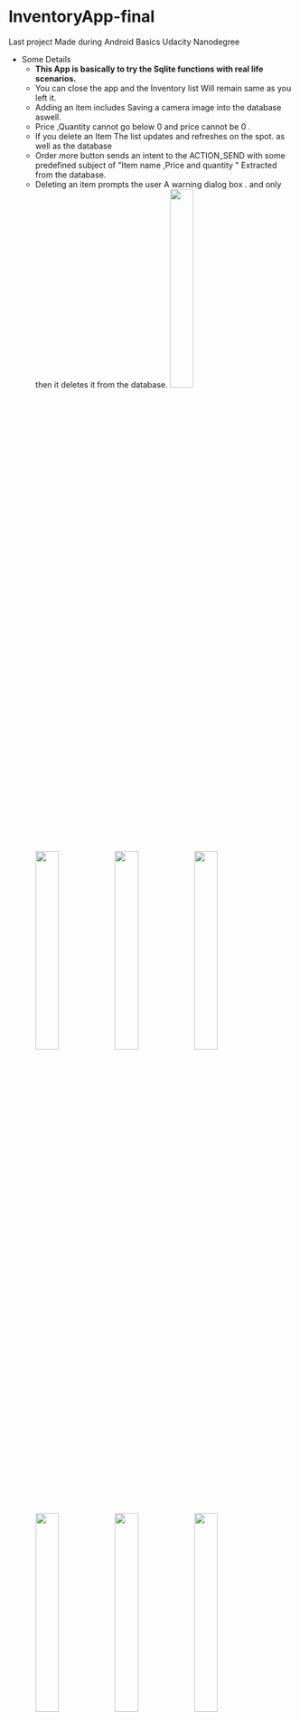 # InventoryApp-final
Last project Made during Android Basics Udacity Nanodegree
* Some Details 
  * __This App is basically to try the Sqlite functions  with real life scenarios.__
  - You can close the app and the Inventory list Will remain same as you left it.
  - Adding an item includes Saving a camera image into the database aswell.
  - Price ,Quantity cannot  go below 0 and price cannot be 0 . 
  - If you delete an Item The list updates and refreshes on the spot. as well as the database 
  - Order more button sends an intent  to the ACTION_SEND with some predefined subject of "Item name ,Price and quantity " Extracted from the database.
  - Deleting an item prompts the user  A warning dialog box . and only then it deletes it from the database.
<img src="https://user-images.githubusercontent.com/25671488/30719068-ca1e9118-9f3f-11e7-9ddc-beb7631ed27c.jpg" width="30%"></img> <img src="https://user-images.githubusercontent.com/25671488/30719070-ca5a35ce-9f3f-11e7-9b8f-29de587f975c.jpg" width="30%"></img> <img src="https://user-images.githubusercontent.com/25671488/30719069-ca5a4cf8-9f3f-11e7-92ec-5ea9c835916f.jpg" width="30%"></img> <img src="https://user-images.githubusercontent.com/25671488/30719071-ca80638e-9f3f-11e7-860e-e78566fc2d15.jpg" width="30%"></img> <img src="https://user-images.githubusercontent.com/25671488/30719073-ca844ec2-9f3f-11e7-84f5-13e61b504e9e.jpg" width="30%"></img> <img src="https://user-images.githubusercontent.com/25671488/30719074-ca845426-9f3f-11e7-94aa-c43e812866d6.jpg" width="30%"></img> <img src="https://user-images.githubusercontent.com/25671488/30719072-ca81b41e-9f3f-11e7-852e-9994a3f7eb1c.jpg" width="30%"></img> 
